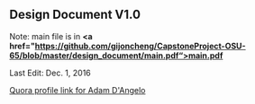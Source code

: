 <h2>Design Document V1.0</h2>

Note: main file is in <b><a href="https://github.com/gijoncheng/CapstoneProject-OSU-65/blob/master/design_document/main.pdf“>main.pdf</a></b>

Last Edit: Dec. 1, 2016

<a href="http://www.quora.com/Adam-DAngelo">Quora profile link for Adam D'Angelo</a>
